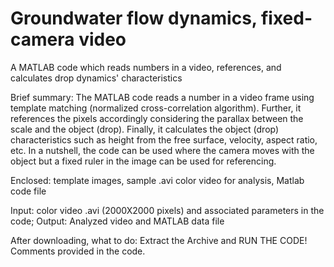 # Groundwater flow dynamics, fixed-camera video
A MATLAB code which reads numbers in a video, references, and calculates drop dynamics' characteristics 

Brief summary: The MATLAB code reads a number in a video frame using template matching (normalized cross-correlation algorithm). 
Further, it references the pixels accordingly considering the parallax between the scale and the object (drop). 
Finally, it calculates the object (drop) characteristics such as height from the free surface, velocity, aspect ratio, etc.
In a nutshell, the code can be used where the camera moves with the object but a fixed ruler in the image can be used for referencing.

Enclosed: template images, sample .avi color video for analysis, Matlab code file

Input: color video .avi (2000X2000 pixels) and associated parameters in the code; Output: Analyzed video and MATLAB data file

After downloading, what to do: Extract the Archive and RUN THE CODE! Comments provided in the code.
